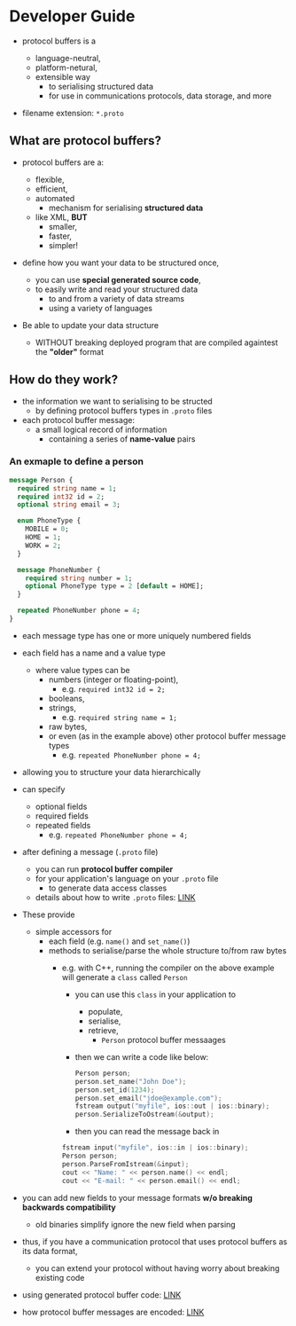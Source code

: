 # Developer Guide

* protocol buffers is a
  * language-neutral,
  * platform-netural,
  * extensible way
    * to serialising structured data
    * for use in communications protocols, data storage, and more

* filename extension: `*.proto`

## What are protocol buffers?

* protocol buffers are a:
  * flexible,
  * efficient,
  * automated
    * mechanism for serialising **structured data**
  * like XML, **BUT**
    * smaller,
    * faster,
    * simpler!

* define how you want your data to be structured once,
  * you can use **special generated source code**,
  * to easily write and read your structured data
    * to and from a variety of data streams
    * using a variety of languages

* Be able to update your data structure
  * WITHOUT breaking deployed program that are compiled againtest the **"older"** format

## How do they work?

* the information we want to serialising to be structed
  * by defining protocol buffers types in `.proto` files
* each protocol buffer message:
  * a small logical record of information
    * containing a series of **name-value** pairs

### An exmaple to define a person

```proto
message Person {
  required string name = 1;
  required int32 id = 2;
  optional string email = 3;

  enum PhoneType {
    MOBILE = 0;
    HOME = 1;
    WORK = 2;
  }

  message PhoneNumber {
    required string number = 1;
    optional PhoneType type = 2 [default = HOME];
  }

  repeated PhoneNumber phone = 4;
}
```

* each message type has one or more uniquely numbered fields
* each field has a name and a value type
  * where value types can be
    * numbers (integer or floating-point),
      * e.g. `required int32 id = 2;`
    * booleans,
    * strings,
      * e.g. `required string name = 1;`
    * raw bytes,
    * or even (as in the example above) other protocol buffer message types
      * e.g. `repeated PhoneNumber phone = 4;`
* allowing you to structure your data hierarchically

* can specify
  * optional fields
  * required fields
  * repeated fields
    * e.g. `repeated PhoneNumber phone = 4;`

* after defining a message (`.proto` file)
  * you can run **protocol buffer compiler**
  * for your application's language on your `.proto` file
    * to generate data access classes
  * details about how to write `.proto` files: [LINK](https://developers.google.com/protocol-buffers/docs/proto)
* These provide
  * simple accessors for
    * each field (e.g. `name()` and `set_name()`)
    * methods to serialise/parse the whole structure to/from raw bytes
      * e.g. with C++, running the compiler on the above example will generate a `class` called `Person`
        * you can use this `class` in your application to
          * populate,
          * serialise,
          * retrieve,
            * `Person` protocol buffer messaages
        * then we can write a code like below:

          ```cpp
          Person person;
          person.set_name("John Doe");
          person.set_id(1234);
          person.set_email("jdoe@example.com");
          fstream output("myfile", ios::out | ios::binary);
          person.SerializeToOstream(&output);
          ```

        * then you can read the message back in

        ```cpp
        fstream input("myfile", ios::in | ios::binary);
        Person person;
        person.ParseFromIstream(&input);
        cout << "Name: " << person.name() << endl;
        cout << "E-mail: " << person.email() << endl;
        ```

* you can add new fields to your message formats **w/o breaking backwards compatibility**
  * old binaries simplify ignore the new field when parsing
* thus, if you have a communication protocol that uses protocol buffers as its data format,
  * you can extend your protocol without having worry about breaking existing code

* using generated protocol buffer code: [LINK](https://developers.google.com/protocol-buffers/docs/reference/overview)
* how protocol buffer messages are encoded: [LINK](https://developers.google.com/protocol-buffers/docs/encoding)

<!-- ## Why not just use XML? -->
